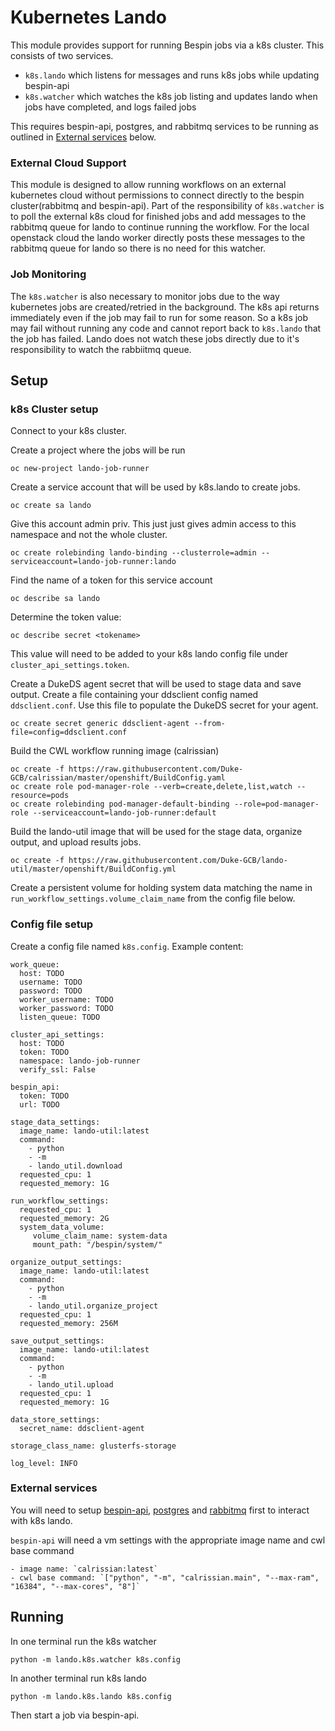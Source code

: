 # Kubernetes Lando
This module provides support for running Bespin jobs via a k8s cluster. This consists of two services. 
- `k8s.lando` which listens for messages and runs k8s jobs while updating bespin-api
- `k8s.watcher` which watches the k8s job listing and updates lando when jobs have completed, and logs failed jobs

This requires bespin-api, postgres, and rabbitmq services to be running as outlined in [External services](#external-services) below.

### External Cloud Support
This module is designed to allow running workflows on an external kubernetes cloud without permissions to connect directly to the bespin cluster(rabbitmq and bespin-api). Part of the responsibility of `k8s.watcher` is to poll the external k8s cloud for finished jobs and add messages to the rabbitmq queue for lando to continue running the workflow.
For the local openstack cloud the lando worker directly posts these messages to the rabbitmq queue for lando so there is no need for this watcher.

### Job Monitoring
The `k8s.watcher` is also necessary to monitor jobs due to the way kubernetes jobs are created/retried in the background. The k8s api returns immediately even if the job may fail to run for some reason. So a k8s job may fail without running any code and cannot report back to `k8s.lando` that the job has failed. Lando does not watch these jobs directly due to it's responsibility to watch the rabbiitmq queue.

## Setup

### k8s Cluster setup
Connect to your k8s cluster.

Create a project where the jobs will be run
```
oc new-project lando-job-runner
```

Create a service account that will be used by k8s.lando to create jobs.
```
oc create sa lando
```

Give this account admin priv. This just just gives admin access to this namespace and not the whole cluster.
```
oc create rolebinding lando-binding --clusterrole=admin --serviceaccount=lando-job-runner:lando
```

Find the name of a token for this service account
```
oc describe sa lando
```

Determine the token value:
```
oc describe secret <tokename>
```
This value will need to be added to your k8s lando config file under `cluster_api_settings.token`.

Create a DukeDS agent secret that will be used to stage data and save output.
Create a file containing your ddsclient config named `ddsclient.conf`.
Use this file to populate the DukeDS secret for your agent.
```
oc create secret generic ddsclient-agent --from-file=config=ddsclient.conf
```

Build the CWL workflow running image (calrissian)
```
oc create -f https://raw.githubusercontent.com/Duke-GCB/calrissian/master/openshift/BuildConfig.yaml
oc create role pod-manager-role --verb=create,delete,list,watch --resource=pods
oc create rolebinding pod-manager-default-binding --role=pod-manager-role --serviceaccount=lando-job-runner:default
```

Build the lando-util image that will be used for the stage data, organize output, and upload results jobs.
```
oc create -f https://raw.githubusercontent.com/Duke-GCB/lando-util/master/openshift/BuildConfig.yml
```

Create a persistent volume for holding system data matching the name in `run_workflow_settings.volume_claim_name` from the config file below.

### Config file setup
Create a config file named `k8s.config`.
Example content:
```
work_queue:
  host: TODO
  username: TODO
  password: TODO
  worker_username: TODO
  worker_password: TODO
  listen_queue: TODO

cluster_api_settings:
  host: TODO
  token: TODO
  namespace: lando-job-runner
  verify_ssl: False

bespin_api:
  token: TODO
  url: TODO

stage_data_settings:
  image_name: lando-util:latest
  command:
    - python
    - -m
    - lando_util.download
  requested_cpu: 1
  requested_memory: 1G

run_workflow_settings:
  requested_cpu: 1
  requested_memory: 2G
  system_data_volume:
     volume_claim_name: system-data
     mount_path: "/bespin/system/"

organize_output_settings:
  image_name: lando-util:latest
  command:
    - python
    - -m
    - lando_util.organize_project
  requested_cpu: 1
  requested_memory: 256M

save_output_settings:
  image_name: lando-util:latest
  command:
    - python
    - -m
    - lando_util.upload
  requested_cpu: 1
  requested_memory: 1G

data_store_settings:
  secret_name: ddsclient-agent

storage_class_name: glusterfs-storage

log_level: INFO
```

### External services

You will need to setup [bespin-api](https://github.com/Duke-GCB/gcb-ansible-roles/tree/master/bespin_web/tasks),
[postgres](https://github.com/Duke-GCB/gcb-ansible-roles/tree/master/bespin_database/tasks) and [rabbitmq](https://github.com/Duke-GCB/gcb-ansible-roles/tree/master/bespin_rabbit/tasks) first to interact with k8s lando.

`bespin-api` will need a vm settings with the appropriate image name and cwl base command
```
- image name: `calrissian:latest`
- cwl base command: `["python", "-m", "calrissian.main", "--max-ram", "16384", "--max-cores", "8"]`
```


## Running
In one terminal run the k8s watcher
```
python -m lando.k8s.watcher k8s.config
```

In another terminal run k8s lando
```
python -m lando.k8s.lando k8s.config
```

Then start a job via bespin-api.
